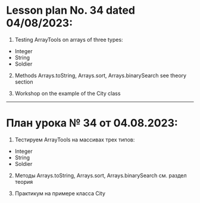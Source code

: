 # Lesson plan No. 34 dated 04/08/2023:

1. Testing ArrayTools on arrays of three types:
- Integer
- String 
- Soldier


2. Methods Arrays.toString, Arrays.sort, Arrays.binarySearch
   see theory section


3. Workshop on the example of the City class


______________________

# План урока № 34 от 04.08.2023:

1. Тестируем ArrayTools на массивах трех типов: 
- Integer
- String
- Soldier


2. Методы Arrays.toString, Arrays.sort, Arrays.binarySearch
см. раздел теория


3. Практикум на примере класса City









